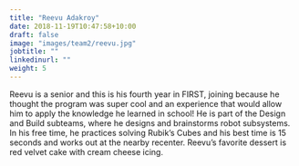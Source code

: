 ```yaml
---
title: "Reevu Adakroy"
date: 2018-11-19T10:47:58+10:00
draft: false
image: "images/team2/reevu.jpg"
jobtitle: ""
linkedinurl: ""
weight: 5
---
```


Reevu is a senior and this is his fourth year in FIRST, joining because he thought the program was super cool and an experience that would allow him to apply the knowledge he learned in school! He is part of the Design and Build subteams, where he designs and brainstorms robot subsystems. In his free time, he practices solving Rubik’s Cubes and his best time is 15 seconds and works out at the nearby recenter. Reevu’s favorite dessert is red velvet cake with cream cheese icing.
